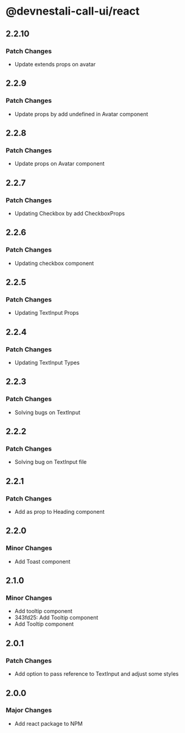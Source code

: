 # @devnestali-call-ui/react

## 2.2.10

### Patch Changes

- Update extends props on avatar

## 2.2.9

### Patch Changes

- Update props by add undefined in Avatar component

## 2.2.8

### Patch Changes

- Update props on Avatar component

## 2.2.7

### Patch Changes

- Updating Checkbox by add CheckboxProps

## 2.2.6

### Patch Changes

- Updating checkbox component

## 2.2.5

### Patch Changes

- Updating TextInput Props

## 2.2.4

### Patch Changes

- Updating TextInput Types

## 2.2.3

### Patch Changes

- Solving bugs on TextInput

## 2.2.2

### Patch Changes

- Solving bug on TextInput file

## 2.2.1

### Patch Changes

- Add as prop to Heading component

## 2.2.0

### Minor Changes

- Add Toast component

## 2.1.0

### Minor Changes

- Add tooltip component
- 343fd25: Add Tooltip component
- Add Tooltip component

## 2.0.1

### Patch Changes

- Add option to pass reference to TextInput and adjust some styles

## 2.0.0

### Major Changes

- Add react package to NPM
